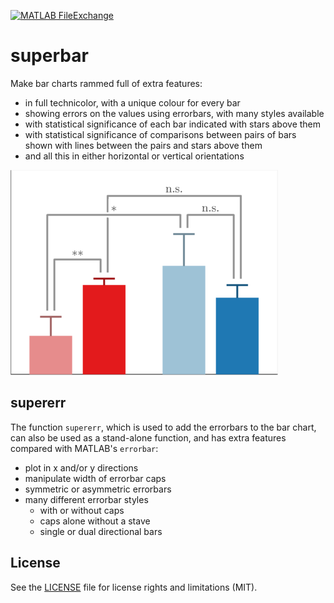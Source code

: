 [![MATLAB FileExchange](https://img.shields.io/badge/MATLAB-FileExchange-orange.svg)][fex]

superbar
========

Make bar charts rammed full of extra features: 
- in full technicolor, with a unique colour for every bar
- showing errors on the values using errorbars, with many styles available 
- with statistical significance of each bar indicated with stars above them
- with statistical significance of comparisons between pairs of bars shown with
  lines between the pairs and stars above them 
- and all this in either horizontal or vertical orientations

![Example superbar chart](images/logo.png)


supererr
--------

The function `supererr`, which is used to add the errorbars to the bar chart,
can also be used as a stand-alone function, and has extra features compared
with MATLAB's `errorbar`:
- plot in x and/or y directions
- manipulate width of errorbar caps
- symmetric or asymmetric errorbars
- many different errorbar styles 
    - with or without caps
    - caps alone without a stave
    - single or dual directional bars


License
-------

See the [LICENSE](LICENSE) file for license rights and limitations (MIT).


  [fex]:            http://mathworks.com/matlabcentral/fileexchange/57499-superbar
